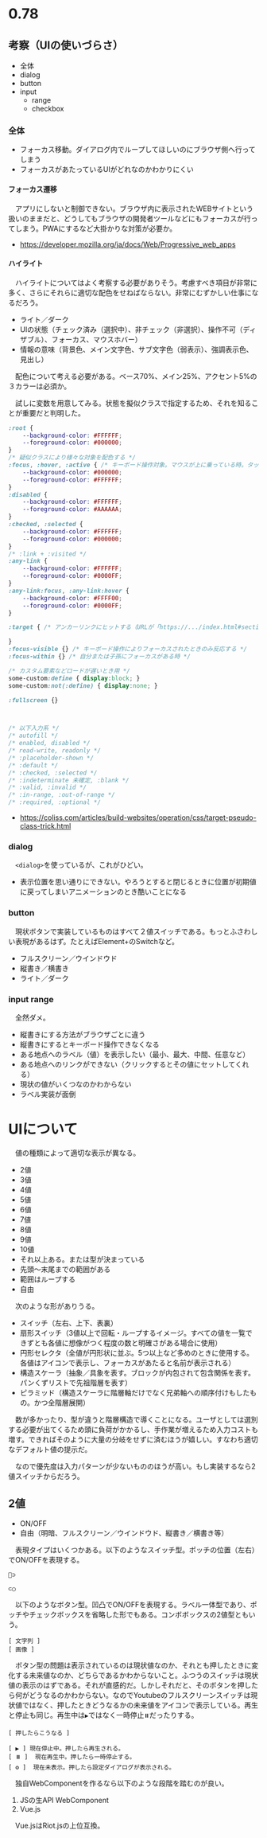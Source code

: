 # 0.78 

## 考察（UIの使いづらさ）

* 全体
* dialog
* button
* input
    * range
    * checkbox

### 全体

* フォーカス移動。ダイアログ内でループしてほしいのにブラウザ側へ行ってしまう
* フォーカスがあたっているUIがどれなのかわかりにくい

#### フォーカス遷移

　アプリにしないと制御できない。ブラウザ内に表示されたWEBサイトという扱いのままだと、どうしてもブラウザの開発者ツールなどにもフォーカスが行ってしまう。PWAにするなど大掛かりな対策が必要か。

* https://developer.mozilla.org/ja/docs/Web/Progressive_web_apps

#### ハイライト

　ハイライトについてはよく考察する必要がありそう。考慮すべき項目が非常に多く、さらにそれらに適切な配色をせねばならない。非常にむずかしい仕事になるだろう。

* ライト／ダーク
* UIの状態（チェック済み（選択中）、非チェック（非選択）、操作不可（ディザブル）、フォーカス、マウスホバー）
* 情報の意味（背景色、メイン文字色、サブ文字色（弱表示）、強調表示色、見出し）

　配色について考える必要がある。ベース70%、メイン25%、アクセント5%の３カラーは必須か。

　試しに変数を用意してみる。状態を擬似クラスで指定するため、それを知ることが重要だと判明した。

```css
:root {
    --background-color: #FFFFFF;
    --foreground-color: #000000;
}
/* 疑似クラスにより様々な対象を配色する */
:focus, :hover, :active { /* キーボード操作対象。マウスが上に乗っている時。タッチ（マウスボタン押下）中時 */
    --background-color: #000000;
    --foreground-color: #FFFFFF;
}
:disabled {
    --background-color: #FFFFFF;
    --foreground-color: #AAAAAA;
}
:checked, :selected {
    --background-color: #FFFFFF;
    --foreground-color: #000000;
}
/* :link + :visited */
:any-link {
    --background-color: #FFFFFF;
    --foreground-color: #0000FF;
}
:any-link:focus, :any-link:hover {
    --background-color: #FFFF00;
    --foreground-color: #0000FF;
}

:target { /* アンカーリンクにヒットする（URLが「https://.../index.html#section-1」のとき要素<section id="section-1">を選択する） */

}
:focus-visible {} /* キーボード操作によりフォーカスされたときのみ反応する */
:focus-within {} /* 自分または子孫にフォーカスがある時 */

/* カスタム要素などロードが遅いとき用 */
some-custom:define { display:block; }
some-custom:not(:define) { display:none; }

:fullscreen {}



/* 以下入力系 */
/* autofill */
/* enabled, disabled */
/* read-write, readonly */
/* :placeholder-shown */
/* :default */
/* :checked, :selected */
/* :indeterminate 未確定, :blank */
/* :valid, :invalid */
/* :in-range, :out-of-range */
/* :required, :optional */


```

* https://coliss.com/articles/build-websites/operation/css/target-pseudo-class-trick.html

### dialog

　`<dialog>`を使っているが、これがひどい。

* 表示位置を思い通りにできない。やろうとすると閉じるときに位置が初期値に戻ってしまいアニメーションのとき酷いことになる

### button

　現状ボタンで実装しているものはすべて２値スイッチである。もっとふさわしい表現があるはず。たとえばElement+のSwitchなど。

* フルスクリーン／ウインドウド
* 縦書き／横書き
* ライト／ダーク

### input range

　全然ダメ。

* 縦書きにする方法がブラウザごとに違う
* 縦書きにするとキーボード操作できなくなる
* ある地点へのラベル（値）を表示したい（最小、最大、中間、任意など）
* ある地点へのリンクができない（クリックするとその値にセットしてくれる）
* 現状の値がいくつなのかわからない
* ラベル実装が面倒

# UIについて

　値の種類によって適切な表示が異なる。

* 2値
* 3値
* 4値
* 5値
* 6値
* 7値
* 8値
* 9値
* 10値
* それ以上ある。または型が決まっている
* 先頭〜末尾までの範囲がある
* 範囲はループする
* 自由

　次のような形がありうる。

* スイッチ（左右、上下、表裏）
* 扇形スイッチ（3値以上で回転・ループするイメージ。すべての値を一覧できずとも各値に想像がつく程度の数と明確さがある場合に使用）
* 円形セレクタ（全値が円形状に並ぶ。5つ以上など多めのときに使用する。各値はアイコンで表示し、フォーカスがあたると名前が表示される）
* 構造スケーラ（抽象／具象を表す。ブロックが内包されて包含関係を表す。パンくずリストで先祖階層を表す）
* ピラミッド（構造スケーラに階層軸だけでなく兄弟軸への順序付けもしたもの。かつ全階層展開）

　数が多かったり、型が違うと階層構造で導くことになる。ユーザとしては選別する必要が出てくるため頭に負荷がかかるし、手作業が増えるため入力コストも増す。できればそのように大量の分岐をせずに済むほうが嬉しい。すなわち適切なデフォルト値の提示だ。

　なので優先度は入力パターンが少ないもののほうが高い。もし実装するなら2値スイッチからだろう。

## 2値

* ON/OFF
* 自由（明暗、フルスクリーン／ウインドウド、縦書き／横書き等）

　表現タイプはいくつかある。以下のようなスイッチ型。ポッチの位置（左右）でON/OFFを表現する。

```
🔴⊃
```
```
⊂◯
```

　以下のようなボタン型。凹凸でON/OFFを表現する。ラベル一体型であり、ポッチやチェックボックスを省略した形でもある。コンボボックスの2値型ともいう。

```
[ 文字列 ]
[ 画像 ]
```

　ボタン型の問題は表示されているのは現状値なのか、それとも押したときに変化する未来値なのか、どちらであるかわからないこと。ふつうのスイッチは現状値の表示のはずである。それが直感的だ。しかしそれだと、そのボタンを押したら何がどうなるのかわからない。なのでYoutubeのフルスクリーンスイッチは現状値ではなく、押したときどうなるかの未来値をアイコンで表示している。再生と停止も同じ。再生中は`▶`ではなく一時停止`⏸️`だったりする。

```
[ 押したらこうなる ]

[ ▶ ] 現在停止中。押したら再生される。
[ ⏸️ ]  現在再生中。押したら一時停止する。
[ ⚙ ]  現在未表示。押したら設定ダイアログが表示される。
```

　独自WebComponentを作るなら以下のような段階を踏むのが良い。

1. JSの生API WebComponent
1. Vue.js

　Vue.jsはRiot.jsの上位互換。

